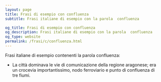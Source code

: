 ```yaml
---
layout: page
title: Frasi di esempio con confluenza 
subtitle: Frasi italiane di esempio con la parola  confluenza

og_title: Frasi di esempio con confluenza 
og_description: Frasi italiane di esempio con la parola  confluenza
og_type: website
permalink: /frasi/c/confluenza.html
---
```


Frasi italiane di esempio contenenti la parola confluenza:


- La città dominava le vie di comunicazione della regione aragonese; era un crocevia importantissimo, nodo ferroviario e punto di confluenza di tre fiumi.

